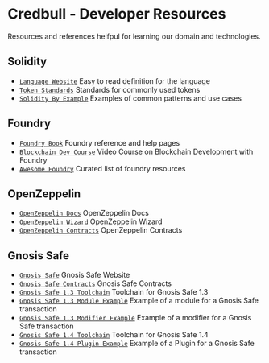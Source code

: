 # Credbull - Developer Resources

Resources and references helfpul for learning our domain and technologies.

## Solidity
* [`Language Website`](https://docs.soliditylang.org/en/v0.8.23/introduction-to-smart-contracts.html) Easy to read definition for the language
* [`Token Standards`](https://ethereum.org/en/developers/docs/standards/#token-standards) Standards for commonly used tokens
* [`Solidity By Example`](https://solidity-by-example.org/) Examples of common patterns and use cases

## Foundry
* [`Foundry Book`](https://book.getfoundry.sh/) Foundry reference and help pages
* [`Blockchain Dev Course`](https://www.youtube.com/watch?v=umepbfKp5rI) Video Course on Blockchain Development with Foundry  
* [`Awesome Foundry`](https://github.com/crisgarner/awesome-foundry) Curated list of foundry resources

## OpenZeppelin
* [`OpenZeppelin Docs`](https://docs.openzeppelin.com/contracts/5.x/tokens) OpenZeppelin Docs
* [`OpenZeppelin Wizard`](https://wizard.openzeppelin.com/) OpenZeppelin Wizard
* [`OpenZeppelin Contracts`](https://github.com/OpenZeppelin/openzeppelin-contracts) OpenZeppelin Contracts

## Gnosis Safe
* [`Gnosis Safe`](https://gnosis-safe.io/) Gnosis Safe Website
* [`Gnosis Safe Contracts`](https://github.com/safe-global/safe-contracts) Gnosis Safe Contracts
* [`Gnosis Safe 1.3 Toolchain`](https://github.com/gnosis/zodiac) Toolchain for Gnosis Safe 1.3
* [`Gnosis Safe 1.3 Module Example`](https://github.com/gnosis/zodiac-module-exit) Example of a module for a Gnosis Safe transaction
* [`Gnosis Safe 1.3 Modifier Example`](https://github.com/gnosis/zodiac-modifier-delay) Example of a modifier for a Gnosis Safe transaction
* [`Gnosis Safe 1.4 Toolchain`](https://github.com/safe-global/safe-core-protocol) Toolchain for Gnosis Safe 1.4
* [`Gnosis Safe 1.4 Plugin Example`](https://github.com/5afe/safe-core-protocol-demo) Example of a Plugin for a Gnosis Safe transaction


